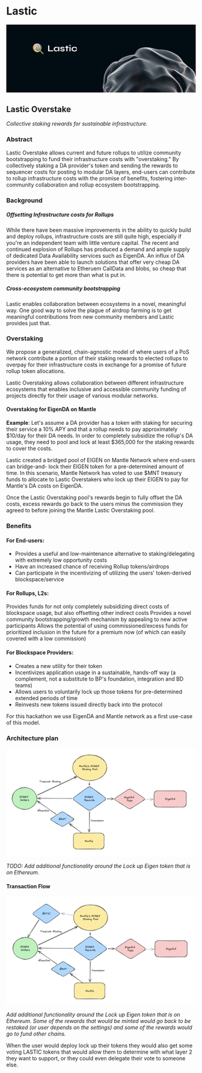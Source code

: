 # Lastic

![cover](./assets/cover.png)

## Lastic Overstake

_Collective staking rewards for sustainable infrastructure._


### Abstract

Lastic Overstake allows current and future rollups to utilize community bootstrapping to fund their infrastructure costs with "overstaking." By collectively staking a DA provider's token and sending the rewards to sequencer costs for posting to modular DA layers, end-users can contribute to rollup infrastructure costs with the promise of benefits, fostering inter-community collaboration and rollup ecosystem bootstrapping.

### Background

##### Offsetting Infrastructure costs for Rollups

While there have been massive improvements in the ability to quickly build and deploy rollups, infrastructure costs are still quite high, especially if you're an independent team with little venture capital. The recent and continued explosion of Rollups has produced a demand and ample supply of dedicated Data Availability services such as EigenDA. An influx of DA providers have been able to launch solutions that offer very cheap DA services as an alternative to Etheruem CallData and blobs, so cheap that there is potential to get more than what is put in.

##### Cross-ecosystem community bootstrapping

Lastic enables collaboration between ecosystems in a novel, meaningful way. One good way to solve the plague of airdrop farming is to get meaningful contributions from new community members and Lastic provides just that.

### Overstaking

We propose a generalized, chain-agnostic model of where users of a PoS network contribute a portion of their staking rewards to elected rollups to overpay for their infrastructure costs in exchange for a promise of future rollup token allocations.

Lastic Overstaking allows collaboration between different infrastructure ecosystems that enables inclusive and accessible community funding of projects directly for their usage of various modular networks.

#### Overstaking for EigenDA on Mantle

**Example**: Let's assume a DA provider has a token with staking for securing their service a 10% APY and that a rollup needs to pay approximately $10/day for their DA needs. In order to completely subsidize the rollup's DA usage, they need to pool and lock at least $365,000 for the staking rewards to cover the costs.

Lastic created a bridged pool of EIGEN on Mantle Network where end-users can bridge-and- lock their EIGEN token for a pre-determined amount of time. In this scenario, Mantle Network has voted to use $MNT treasury funds to allocate to Lastic Overstakers who lock up their EIGEN to pay for Mantle's DA costs on EigenDA.

Once the Lastic Overstaking pool's rewards begin to fully offset the DA costs, excess rewards go back to the users minus the commission they agreed to before joining the Mantle Lastic Overstaking pool.





### Benefits 

#### For End-users:

 - Provides a useful and low-maintenance alternative to staking/delegating with extremely low opportunity costs
 - Have an increased chance of receiving Rollup tokens/airdrops
 - Can participate in the incentivizing of utilizing the users' token-derived blockspace/service

#### For Rollups, L2s:

Provides funds for not only completely subsidizing direct costs of blockspace usage, but also offsetting other indirect costs
Provides a novel community bootstrapping/growth mechanism by appealing to new active participants
Allows the potential of using commissioned/excess funds for prioritized inclusion in the future for a premium now (of which can easily covered with a low commission)

#### For Blockspace Providers:

 - Creates a new utility for their token
 - Incentivizes application usage in a sustainable, hands-off way (a complement, not a substitute to BP's foundation, integration and BD teams)
 - Allows users to voluntarily lock up those tokens for pre-determined extended periods of time
 - Reinvests new tokens issued directly back into the protocol


For this hackathon we use EigenDA and Mantle network as a first use-case of this model.


### Architecture plan
![cover](./assets/architectureplan.png)

_TODO: Add additional functionality around the Lock up Eigen token that is on Ethereum._

#### Transaction Flow
![cover](./assets/txflow.png)



_Add additional functionality around the Lock up Eigen token that is on Ethereum. Some of the rewards that would be minted would go back to be restaked (or user depends on the settings) and some of the rewards would go to fund other chains._

When the user would deploy lock up their tokens they would also get some voting LASTIC tokens that would allow them to determine with what layer 2 they want to support, or they could even delegate their vote to someone else.